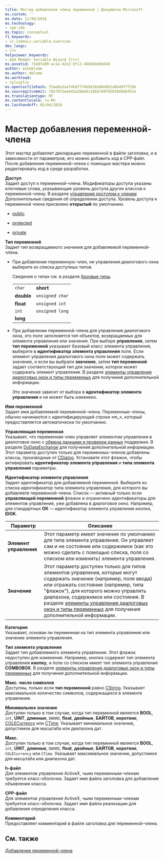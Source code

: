 ```yaml
---
title: Мастер добавления члена переменной | Документы Microsoft
ms.custom: ''
ms.date: 11/04/2016
ms.technology:
- cpp-ide
ms.topic: conceptual
f1_keywords:
- vc.codewiz.variable.overview
dev_langs:
- C++
helpviewer_keywords:
- Add Member Variable Wizard [C++]
ms.assetid: 73e8fa99-ac1a-42e2-8fc2-4684b9eb6d4d
author: mikeblome
ms.author: mblome
ms.workload:
- cplusplus
ms.openlocfilehash: f3ae6a3aef4bdf774b5630a9bb0b2a0b49f7f29b
ms.sourcegitcommit: 76b7653ae443a2b8eb1186b789f8503609d6453e
ms.translationtype: MT
ms.contentlocale: ru-RU
ms.lasthandoff: 05/04/2018
---
```

# <a name="add-member-variable-wizard"></a>Мастер добавления переменной-члена
Этот мастер добавляет декларацию переменной в файле заголовка, и в зависимости от параметров, его можно добавить код в CPP-файл. После добавления переменной-члена с помощью мастера можно редактировать код в среде разработки.  
  
 **Доступ**  
 Задает доступ к переменной-члена. Модификаторы доступа указаны ключевые слова, указывающие уровень доступа других классов к переменной-члену. В разделе [управления доступом к членам](../cpp/member-access-control-cpp.md) Дополнительные сведения об определении доступа. Уровень доступа к переменной члена присвоено **открытый** по умолчанию.  
  
-   [public](../cpp/public-cpp.md)  
  
-   [protected](../cpp/protected-cpp.md)  
  
-   [private](../cpp/private-cpp.md)  
  
 **Тип переменной**  
 Задает тип возвращаемого значения для добавляемой переменной-члена.  
  
-   При добавлении переменную-член, не управления диалогового окна выберите из списка доступных типов.  
  
     Сведения о типах см. в разделе [базовые типы](../cpp/fundamental-types-cpp.md).  
  
    |||  
    |-|-|  
    |`char`|**short**|  
    |**double**|`unsigned char`|  
    |**float**|`unsigned int`|  
    |`int`|`unsigned long`|  
    |**long**||  
  
-   При добавлении переменной-члена для управления диалогового окна, это поле заполняется тип объектов, возвращаемых для элемента управления или значения. При выборе **управления**, затем **тип переменной** указывает базовый класс элемента управления, выберите в **идентификатор элемента управления** поле. Если элемент управления диалогового окна поле может содержать значение, и если вы выбрали **значение**, затем **тип переменной** задает соответствующий тип для значения, которое может содержать элемент управления. В разделе [элементы управления диалоговых окон и типы переменных](../ide/dialog-box-controls-and-variable-types.md) для получения дополнительной информации.  
  
     Это значение зависит от выбора в **идентификатор элемента управления** и не может быть изменено.  
  
 **Имя переменной**  
 Задает имя добавляемой переменной-члена. Переменные-члены, обычно начинаются с идентифицирующей строки «m_», который предоставляется автоматически по умолчанию.  
  
 **Управляющая переменная**  
 Указывает, что переменная-член управляет элементом управления в диалоговое окно с [обмена данными и проверки данных](../mfc/dialog-data-exchange-and-validation.md) поддержки. В разделе [DoDataExchange](../mfc/reference/cwnd-class.md#dodataexchange) для получения дополнительной информации. Этот параметр доступен только для переменных-членов добавлены классы, производные от [CDialog](../mfc/reference/cdialog-class.md). Установите этот флажок, чтобы активировать **идентификатор элемента управления** и **типа элемента управления** параметры.  
  
 **Идентификатор элемента управления**  
 Задает идентификатор для добавляемой переменной. Выберите из списка идентификатор типа элемента управления, для которого вы добавляете переменной-члена. Список — активный только если **управляющей переменной** флажок и ограничено идентификаторы для элементов управления, уже добавлена в диалоговое окно. Например, для стандартных **ОК** — идентификатор элемента управления кнопки, **IDOK**.  
  
|Параметр|Описание|  
|------------|-----------------|  
|**Элемент управления**|Этот параметр имеет значение по умолчанию для типа элемента управления. Он управляет сам и не состояние или содержимое (как это можно сделать с помощью списка, поля со списком или изменить) элемента управления.|  
|**Значение**|Этот параметр доступен только для типов элементов управления, которые могут содержать значение (например, поле ввода) или отражать состояние (например, типа "флажок"), для которого можно управлять диапазона, содержимое или состояния. В разделе [элементы управления диалоговых окон и типы переменных](../ide/dialog-box-controls-and-variable-types.md) для получения дополнительной информации.|  
  
 **Категория**  
 Указывает, основан ли переменная на тип элемента управления или значение элемента управления.  
  
 **Тип элемента управления**  
 Задает тип добавляемого элемента управления. Этот флажок недоступен для изменения. Например, кнопка содержит тип элемента управления **кнопку**, и поле со списком имеет тип элемента управления **COMBOBOX**. В разделе [элементы управления диалоговых окон и типы переменных](../ide/dialog-box-controls-and-variable-types.md) для получения дополнительной информации.  
  
 **Макс. число символов**  
 Доступны, только если **тип переменной** равно [CString](../atl-mfc-shared/reference/cstringt-class.md). Указывает максимальное количество символов, содержащихся в элементе управления.  
  
 **Минимальное значение**  
 Доступен только в том случае, когда тип переменной является **BOOL**, `int`, **UINT**, **длинные**, `DWORD`, **float**, **двойные**, **БАЙТОВ**, **короткие**, [COLECurrency](../mfc/reference/colecurrency-class.md) или [CTime](../atl-mfc-shared/reference/ctime-class.md). Указывает минимальное значение, допустимое для масштаба или диапазона дат.  
  
 **Макс.**  
 Доступен только в том случае, когда тип переменной является **BOOL**, `int`, **UINT**, **длинные**, `DWORD`, **float**, **двойные**, **БАЙТОВ**, **короткие**, `COLECurrency` или `CTime`. Указывает максимальное значение, допустимое для масштаба или диапазона дат.  
  
 **h-файл**  
 Для элементов управления ActiveX, чьим переменным-членам требуется класс-оболочка. Задает имя файла заголовка для добавления объявления класса.  
  
 **CPP-файл**  
 Для элементов управления ActiveX, чьим переменным-членам требуется класс-оболочка. Задает имя файла реализации для добавления определения класса.  
  
 **Комментарий**  
 Предоставляет комментарий в файле заголовка для переменной-члена.  
  
## <a name="see-also"></a>См. также  
 [Добавление переменной-члена](../ide/adding-a-member-variable-visual-cpp.md)